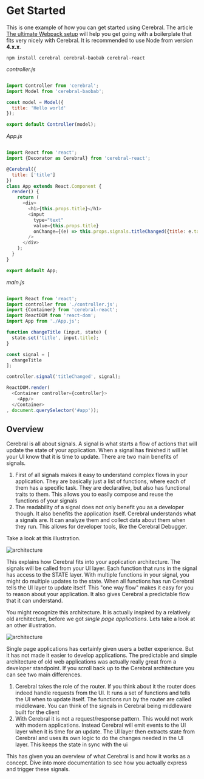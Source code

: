 # Get Started

This is one example of how you can get started using Cerebral. The article [The ultimate Webpack setup](http://www.christianalfoni.com/articles/2015_04_19_The-ultimate-webpack-setup) will help you get going with a boilerplate that fits very nicely with Cerebral. It is recommended to use Node from version **4.x.x**.

`npm install cerebral cerebral-baobab cerebral-react`

*controller.js*
```javascript

import Controller from 'cerebral';
import Model from 'cerebral-baobab';

const model = Model({
  title: 'Hello world'
});

export default Controller(model);
```

*App.js*
```javascript

import React from 'react';
import {Decorator as Cerebral} from 'cerebral-react';

@Cerebral({
  title: ['title']
})
class App extends React.Component {
  render() {
    return (
      <div>
        <h1>{this.props.title}</h1>
        <input
          type="text"
          value={this.props.title}
          onChange={(e) => this.props.signals.titleChanged({title: e.target.value})}
        />
      </div>
    );
  }
}

export default App;
```

*main.js*
```javascript

import React from 'react';
import controller from './controller.js';
import {Container} from 'cerebral-react';
import ReactDOM from 'react-dom';
import App from './App.js';

function changeTitle (input, state) {
  state.set('title', input.title);
}

const signal = [
  changeTitle
];

controller.signal('titleChanged', signal);

ReactDOM.render(
  <Container controller={controller}>
    <App/>
  </Container>
, document.querySelector('#app'));

```

## Overview

Cerebral is all about signals. A signal is what starts a flow of actions that will update
the state of your application. When a signal has finished it will let your UI know that
it is time to update. There are two main benefits of signals.

1. First of all signals makes it easy to understand complex flows in your application. They are basically just
a list of functions, where each of them has a specific task. They are declarative, but
also has functional traits to them. This allows you to easily compose and reuse the functions
of your signals
2. The readability of a signal does not only benefit you as a developer though. It also benefits the application
itself. Cerebral understands what a signals are. It can analyze them and collect data about them when
they run. This allows for developer tools, like the Cerebral Debugger.

Take a look at this illustration.

![architecture](architecture.png)

This explains how Cerebral fits into your application architecture. The signals will be called from your
UI layer. Each function that runs in the signal has access to the STATE layer. With multiple functions
in your signal, you might do multiple updates to the state. When all functions has run Cerebral tells
the UI layer to update itself. This "one way flow" makes it easy for you to reason about your application. It also
gives Cerebral a predictable flow that it can understand.

You might recognize this architecture. It is actually inspired by a relatively old architecture, before we got
*single page applications*. Lets take a look at an other illustration.

![architecture](mvc.png)

Single page applications has certainly given users a better experience. But it has not made it easier to develop
applications. The predictable and simple architecture of old web applications was actually really great from a
developer standpoint. If you scroll back up to the Cerebral architecture you can see two main differences.

1. Cerebral takes the role of the router. If you think about it the router does indeed handle requests from the UI.
It runs a set of functions and tells the UI when to update itself. The functions run by the router are called middleware.
You can think of the signals in Cerebral being middleware built for the client
2. With Cerebral it is not a request/response pattern. This would not work with modern applications. Instead Cerebral will
emit events to the UI layer when it is time for an update. The UI layer then extracts state from Cerebral and uses its own
logic to do the changes needed in the UI layer. This keeps the state in sync with the ui

This has given you an overview of what Cerebral is and how it works as a concept. Dive into more documentation to see how you actually express and trigger these signals.
